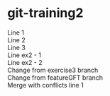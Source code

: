 # git-training2

Line 1  
Line 2  
Line 3  
Line ex2 - 1  
Line ex2 - 2  
Change from exercise3 branch   
Change from featureGFT branch    
Merge with conflicts line 1  
